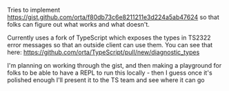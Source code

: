 Tries to implement https://gist.github.com/orta/f80db73c6e8211211e3d224a5ab47624 so that folks can figure out what works and what doesn't.

Currently uses a fork of TypeScript which exposes the types in TS2322 error messages so that an outside client can use them. You can see that here: https://github.com/orta/TypeScript/pull/new/diagnostic_types

I'm planning on working through the gist, and then making a playground for folks to be able to have a REPL to run this locally - then I guess once it's polished enough I'll present it to the TS team and see where it can go
